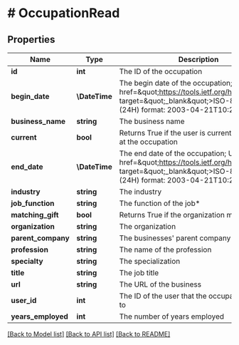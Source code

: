 # # OccupationRead

## Properties

Name | Type | Description | Notes
------------ | ------------- | ------------- | -------------
**id** | **int** | The ID of the occupation | [optional]
**begin_date** | **\DateTime** | The begin date of the occupation; Uses &lt;a href&#x3D;\&quot;https://tools.ietf.org/html/rfc3339\&quot; target&#x3D;\&quot;_blank\&quot;&gt;ISO-8601&lt;/a&gt; (24H) format: 2003-04-21T10:29:43 | [optional]
**business_name** | **string** | The business name | [optional]
**current** | **bool** | Returns True if the user is currently employed at the occupation | [optional]
**end_date** | **\DateTime** | The end date of the occupation; Uses &lt;a href&#x3D;\&quot;https://tools.ietf.org/html/rfc3339\&quot; target&#x3D;\&quot;_blank\&quot;&gt;ISO-8601&lt;/a&gt; (24H) format: 2003-04-21T10:29:43 | [optional]
**industry** | **string** | The industry | [optional]
**job_function** | **string** | The function of the job* | [optional]
**matching_gift** | **bool** | Returns True if the organization matches gifts | [optional]
**organization** | **string** | The organization | [optional]
**parent_company** | **string** | The businesses&#39; parent company | [optional]
**profession** | **string** | The name of the profession | [optional]
**specialty** | **string** | The specialization | [optional]
**title** | **string** | The job title | [optional]
**url** | **string** | The URL of the business | [optional]
**user_id** | **int** | The ID of the user that the occupation belongs to | [optional]
**years_employed** | **int** | The number of years employed | [optional]

[[Back to Model list]](../../README.md#models) [[Back to API list]](../../README.md#endpoints) [[Back to README]](../../README.md)
